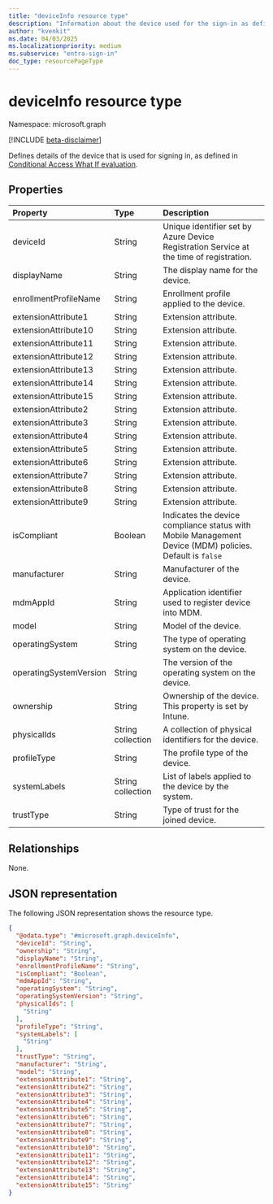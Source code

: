 ```yaml
---
title: "deviceInfo resource type"
description: "Information about the device used for the sign-in as defined in the Conditional Access What If evaluation."
author: "kvenkit"
ms.date: 04/03/2025
ms.localizationpriority: medium
ms.subservice: "entra-sign-in"
doc_type: resourcePageType
---
```


# deviceInfo resource type

Namespace: microsoft.graph

[!INCLUDE [beta-disclaimer](../../includes/beta-disclaimer.md)]

Defines details of the device that is used for signing in, as defined in [Conditional Access What If evaluation](../api/conditionalaccessroot-evaluate.md). 



## Properties
|Property|Type|Description|
|:---|:---|:---|
|deviceId|String|Unique identifier set by Azure Device Registration Service at the time of registration.|
|displayName|String|The display name for the device.|
|enrollmentProfileName|String|Enrollment profile applied to the device.|
|extensionAttribute1|String|Extension attribute.|
|extensionAttribute10|String|Extension attribute.|
|extensionAttribute11|String|Extension attribute.|
|extensionAttribute12|String|Extension attribute.|
|extensionAttribute13|String|Extension attribute.|
|extensionAttribute14|String|Extension attribute.|
|extensionAttribute15|String|Extension attribute.|
|extensionAttribute2|String|Extension attribute.|
|extensionAttribute3|String|Extension attribute.|
|extensionAttribute4|String|Extension attribute.|
|extensionAttribute5|String|Extension attribute.|
|extensionAttribute6|String|Extension attribute.|
|extensionAttribute7|String|Extension attribute.|
|extensionAttribute8|String|Extension attribute.|
|extensionAttribute9|String|Extension attribute.|
|isCompliant|Boolean|Indicates the device compliance status with Mobile Management Device (MDM) policies. Default is `false`|
|manufacturer|String|Manufacturer of the device.|
|mdmAppId|String|Application identifier used to register device into MDM.|
|model|String|Model of the device.|
|operatingSystem|String|The type of operating system on the device.|
|operatingSystemVersion|String|The version of the operating system on the device.|
|ownership|String|Ownership of the device. This property is set by Intune.|
|physicalIds|String collection|A collection of physical identifiers for the device. |
|profileType|String|The profile type of the device.|
|systemLabels|String collection|List of labels applied to the device by the system.|
|trustType|String|Type of trust for the joined device.|

## Relationships
None.

## JSON representation
The following JSON representation shows the resource type.
<!-- {
  "blockType": "resource",
  "@odata.type": "microsoft.graph.deviceInfo"
}
-->
``` json
{
  "@odata.type": "#microsoft.graph.deviceInfo",
  "deviceId": "String",
  "ownership": "String",
  "displayName": "String",
  "enrollmentProfileName": "String",
  "isCompliant": "Boolean",
  "mdmAppId": "String",
  "operatingSystem": "String",
  "operatingSystemVersion": "String",
  "physicalIds": [
    "String"
  ],
  "profileType": "String",
  "systemLabels": [
    "String"
  ],
  "trustType": "String",
  "manufacturer": "String",
  "model": "String",
  "extensionAttribute1": "String",
  "extensionAttribute2": "String",
  "extensionAttribute3": "String",
  "extensionAttribute4": "String",
  "extensionAttribute5": "String",
  "extensionAttribute6": "String",
  "extensionAttribute7": "String",
  "extensionAttribute8": "String",
  "extensionAttribute9": "String",
  "extensionAttribute10": "String",
  "extensionAttribute11": "String",
  "extensionAttribute12": "String",
  "extensionAttribute13": "String",
  "extensionAttribute14": "String",
  "extensionAttribute15": "String"
}
```

